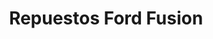---
title: "Repuestos Ford Fusion"
url: /caracas/repuestos-ford-fusion/
shop: piezas de automóviles
---